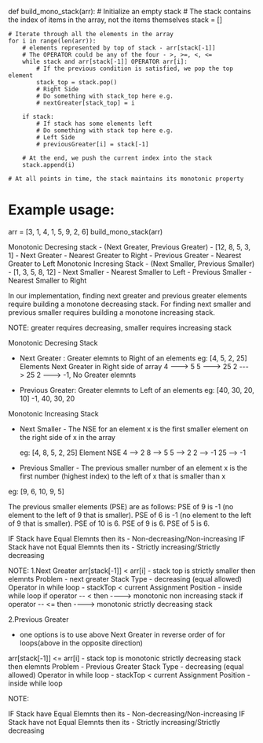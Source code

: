 
def build_mono_stack(arr):
    # Initialize an empty stack
    # The stack contains the index of items in the array, not the items themselves
    stack = []
    
    # Iterate through all the elements in the array
    for i in range(len(arr)):
        # elements represented by top of stack - arr[stack[-1]]
        # The OPERATOR could be any of the four - >, >=, <, <=
        while stack and arr[stack[-1]] OPERATOR arr[i]:
            # If the previous condition is satisfied, we pop the top element
            stack_top = stack.pop()
            # Right Side
            # Do something with stack_top here e.g.
            # nextGreater[stack_top] = i
        
        if stack:
            # If stack has some elements left
            # Do something with stack top here e.g.
            # Left Side
            # previousGreater[i] = stack[-1]
        
        # At the end, we push the current index into the stack
        stack.append(i)
    
    # At all points in time, the stack maintains its monotonic property

# Example usage:
arr = [3, 1, 4, 1, 5, 9, 2, 6]
build_mono_stack(arr)


Monotonic Decresing stack - (Next Greater, Previous Greater) - [12, 8, 5, 3, 1]
                          - Next Greater - Nearest Greater to Right
                          - Previous Greater -  Nearest Greater to Left
Monotonic Incresing Stack - (Next Smaller, Previous Smaller) - [1, 3, 5, 8, 12]
                          - Next Smaller - Nearest Smaller to Left
                          - Previous Smaller - Nearest Smaller to Right


In our implementation, finding next greater and previous greater elements require building a monotone decreasing stack. For finding next smaller and previous smaller requires building a monotone increasing stack.


NOTE: greater requires decreasing, smaller requires increasing stack


Monotonic Decresing Stack 
- Next Greater : Greater elemnts to Right of an elements
  eg: [4, 5, 2, 25]
  Elements     Next Greater in Right side of array
        4  ---> 5
        5  ---> 25
        2  ---> 25
        2  ---> -1, No Greater elemnts

- Previous Greater: Greater elemnts to Left of an elements
   eg: [40, 30, 20, 10]
        -1, 40, 30, 20



Monotonic Increasing Stack
-  Next Smaller - The NSE for an element x is the first smaller element on the right side of x in
                  the array
    
    eg: [4, 8, 5, 2, 25]
    Element         NSE
        4      -->    2
        8      -->    5
        5      -->    2
        2      -->   -1
        25     -->   -1

- Previous Smaller - The previous smaller number of an element x is the first number (highest      index) to the left of x that is smaller than x

eg: [9, 6, 10, 9, 5]

The previous smaller elements (PSE) are as follows:
PSE of 9 is -1 (no element to the left of 9 that is smaller).
PSE of 6 is -1 (no element to the left of 9 that is smaller).
PSE of 10 is 6.
PSE of 9 is 6.
PSE of 5 is 6.



IF Stack have Equal Elemnts then its - Non-decreasing/Non-increasing
IF Stack have not Equal Elemnts then its - Strictly increasing/Strictly decreasing


NOTE:
1.Next Greater
arr[stack[-1]] < arr[i]   - stack top is strictly smaller then elemnts
Problem - next greater 
Stack Type - decreasing (equal allowed)
Operator in while loop - stackTop < current
Assignment Position - inside while loop
if operator --  < then  ----> monotonic non increasing stack
if operator --  <= then ----> monotonic strictly decreasing stack

2.Previous Greater
- one options is to use above Next Greater in reverse order of for loops(above in the opposite direction)

arr[stack[-1]] <= arr[i]   - stack top is monotonic strictly decreasing stack then elemnts
Problem - Previous Greater 
Stack Type - decreasing (equal allowed)
Operator in while loop - stackTop < current
Assignment Position - inside while loop



NOTE:

IF Stack have Equal Elemnts then its - Non-decreasing/Non-increasing
IF Stack have not Equal Elemnts then its - Strictly increasing/Strictly decreasing